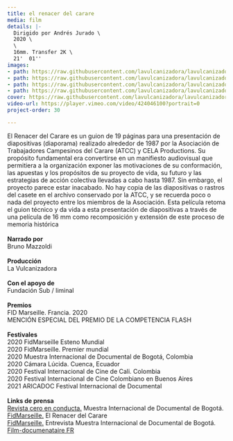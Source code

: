 ```yaml
---
title: el renacer del carare
media: film
details: |-
  Dirigido por Andrés Jurado \
  2020 \
  \
  16mm. Transfer 2K \
  21'  01''
images:
- path: https://raw.githubusercontent.com/lavulcanizadora/lavulcanizadora/main/uploads/el-renacer-del-carare/el-renacer-del-carare-1.jpg
- path: https://raw.githubusercontent.com/lavulcanizadora/lavulcanizadora/main/uploads/el-renacer-del-carare/el-renacer-del-carare-2.jpg
- path: https://raw.githubusercontent.com/lavulcanizadora/lavulcanizadora/main/uploads/el-renacer-del-carare/el-renacer-del-carare-3.jpg
- path: https://raw.githubusercontent.com/lavulcanizadora/lavulcanizadora/main/uploads/el-renacer-del-carare/el-renacer-del-carare-4.jpg
cover: https://raw.githubusercontent.com/lavulcanizadora/lavulcanizadora/main/uploads/project-covers/elrenacerdelcarare-cover.png
video-url: https://player.vimeo.com/video/424046100?portrait=0
project-order: 30

---
```

El Renacer del Carare es un guion de 19 páginas para una presentación de diapositivas (diaporama) realizado alrededor de 1987 por la Asociación de Trabajadores Campesinos del Carare (ATCC) y CELA Productions. Su propósito fundamental era convertirse en un manifiesto audiovisual que permitiera a la organización exponer las motivaciones de su conformación, las apuestas y los propósitos de su proyecto de vida, su futuro y las estrategias de acción colectiva llevadas a cabo hasta 1987.
Sin embargo, el proyecto parece estar inacabado. No hay copia de las diapositivas o rastros del casete en el archivo conservado por la ATCC, y se recuerda poco o nada del proyecto entre los miembros de la Asociación.
Esta película retoma el guion técnico y da vida a esta presentación de diapositivas a través de una película de 16 mm como recomposición y extensión de este proceso de memoria histórica
<br>
<br>
**Narrado por**
<br>
Bruno Mazzoldi
<br>
<br>
**Producción**
<br>
La Vulcanizadora
<br>
<br>
**Con el apoyo de**
<br>
Fundación Sub / liminal
<br>
<br>
**Premios**
<br>
FID Marseille. Francia. 2020<br>
MENCIÓN ESPECIAL DEL PREMIO DE LA COMPETENCIA FLASH
<br>
<br>
**Festivales**
<br>
2020 FidMarseille Esteno Mundial<br>
2020 FidMarseille. Premier mundial<br>
2020 Muestra Internacional de Documental de Bogotá, Colombia<br>
2020 Cámara Lúcida. Cuenca, Ecuador<br>
2020 Festival Internacional de Cine de Cali. Colombia<br>
2020 Festival Internacional de Cine Colombiano en Buenos Aires<br>
2021 ARICADOC Festival Internacional de Documental
<br>
<br>
**Links de prensa**<br>
[Revista cero en conducta.](https://revistaceroenconducta.com/escritos/preterito-imperfecto-del-modo-indicativo/) Muestra Internacional de Documental de Bogotá.<br>
[FidMarseille.](https://fidmarseille.org/film/el-renacer-del-carare-the-rebirth-of-carare/) El Renacer del Carare<br>
[FidMarseille.](https://fidmarseille.org/en/entretien-el-renacer-del-carare/) Entrevista Muestra Internacional de Documental de Bogotá.<br>
[Film-documenataire FR](http://www.film-documentaire.fr/4DACTION/w_fiche_film/60517_1)
